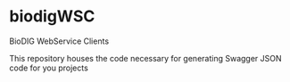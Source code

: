 biodigWSC
=========

BioDIG WebService Clients


This repository houses the 
code necessary for generating Swagger JSON code for you projects

